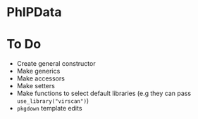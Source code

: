 # PhIPData

# To Do
* Create general constructor
* Make generics
* Make accessors 
* Make setters
* Make functions to select default libraries (e.g they can pass `use_library("virscan")`)
* `pkgdown` template edits
